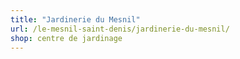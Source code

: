 ```yaml
---
title: "Jardinerie du Mesnil"
url: /le-mesnil-saint-denis/jardinerie-du-mesnil/
shop: centre de jardinage
---
```

